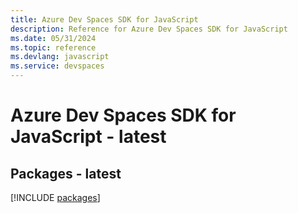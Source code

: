 ```yaml
---
title: Azure Dev Spaces SDK for JavaScript
description: Reference for Azure Dev Spaces SDK for JavaScript
ms.date: 05/31/2024
ms.topic: reference
ms.devlang: javascript
ms.service: devspaces
---
```

# Azure Dev Spaces SDK for JavaScript - latest
## Packages - latest
[!INCLUDE [packages](dev-spaces-index.md)]